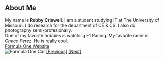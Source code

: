 ## About Me
My name is **Robby Criswell**. I am a student studying IT at The University of Missouri. I do research for the department of CE & CS. I also do photography semi-profesionally. <br>
One of my favorite hobbies is watching F1 Racing. My favorite racer is _Checo Perez_. He is really cool. <br>
[Formula One Website](https://www.formula1.com/) <br>
![Formula One Car](https://cdn-1.motorsport.com/images/amp/63vAPEEY/s1000/daniel-ricciardo-mclaren-mcl36.jpg)
[[Previous]](README.md) [[Next]](Page2.md)
